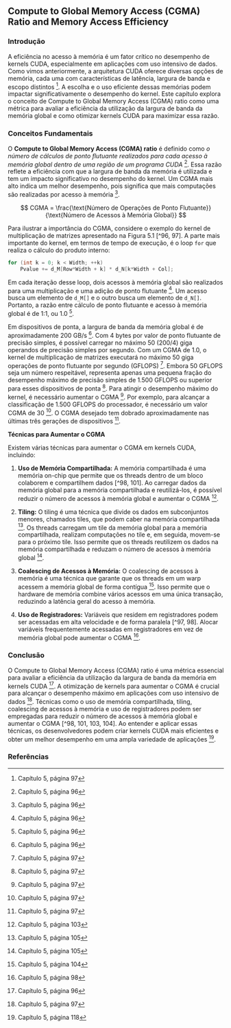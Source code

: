 ## Compute to Global Memory Access (CGMA) Ratio and Memory Access Efficiency

### Introdução
A eficiência no acesso à memória é um fator crítico no desempenho de kernels CUDA, especialmente em aplicações com uso intensivo de dados. Como vimos anteriormente, a arquitetura CUDA oferece diversas opções de memória, cada uma com características de latência, largura de banda e escopo distintos [^97]. A escolha e o uso eficiente dessas memórias podem impactar significativamente o desempenho do kernel. Este capítulo explora o conceito de Compute to Global Memory Access (CGMA) ratio como uma métrica para avaliar a eficiência da utilização da largura de banda da memória global e como otimizar kernels CUDA para maximizar essa razão.

### Conceitos Fundamentais

O **Compute to Global Memory Access (CGMA) ratio** é definido como *o número de cálculos de ponto flutuante realizados para cada acesso à memória global dentro de uma região de um programa CUDA* [^96]. Essa razão reflete a eficiência com que a largura de banda da memória é utilizada e tem um impacto significativo no desempenho do kernel. Um CGMA mais alto indica um melhor desempenho, pois significa que mais computações são realizadas por acesso à memória [^96].

$$
CGMA = \frac{\text{Número de Operações de Ponto Flutuante}}{\text{Número de Acessos à Memória Global}}
$$

Para ilustrar a importância do CGMA, considere o exemplo do kernel de multiplicação de matrizes apresentado na Figura 5.1 [^96, 97]. A parte mais importante do kernel, em termos de tempo de execução, é o loop `for` que realiza o cálculo do produto interno:
```c++
for (int k = 0; k < Width; ++k)
    Pvalue += d_M[Row*Width + k] * d_N[k*Width + Col];
```
Em cada iteração desse loop, dois acessos à memória global são realizados para uma multiplicação e uma adição de ponto flutuante [^96]. Um acesso busca um elemento de `d_M[]` e o outro busca um elemento de `d_N[]`. Portanto, a razão entre cálculo de ponto flutuante e acesso à memória global é de 1:1, ou 1.0 [^96].

Em dispositivos de ponta, a largura de banda da memória global é de aproximadamente 200 GB/s [^96]. Com 4 bytes por valor de ponto flutuante de precisão simples, é possível carregar no máximo 50 (200/4) giga operandos de precisão simples por segundo. Com um CGMA de 1.0, o kernel de multiplicação de matrizes executará no máximo 50 giga operações de ponto flutuante por segundo (GFLOPS) [^97]. Embora 50 GFLOPS seja um número respeitável, representa apenas uma pequena fração do desempenho máximo de precisão simples de 1.500 GFLOPS ou superior para esses dispositivos de ponta [^97]. Para atingir o desempenho máximo do kernel, é necessário aumentar o CGMA [^97]. Por exemplo, para alcançar a classificação de 1.500 GFLOPS do processador, é necessário um valor CGMA de 30 [^97]. O CGMA desejado tem dobrado aproximadamente nas últimas três gerações de dispositivos [^97].

**Técnicas para Aumentar o CGMA**

Existem várias técnicas para aumentar o CGMA em kernels CUDA, incluindo:

1.  **Uso de Memória Compartilhada:** A memória compartilhada é uma memória on-chip que permite que os threads dentro de um bloco colaborem e compartilhem dados [^98, 101]. Ao carregar dados da memória global para a memória compartilhada e reutilizá-los, é possível reduzir o número de acessos à memória global e aumentar o CGMA [^103].

2.  **Tiling:** O tiling é uma técnica que divide os dados em subconjuntos menores, chamados tiles, que podem caber na memória compartilhada [^105]. Os threads carregam um tile da memória global para a memória compartilhada, realizam computações no tile e, em seguida, movem-se para o próximo tile. Isso permite que os threads reutilizem os dados na memória compartilhada e reduzam o número de acessos à memória global [^105].

3.  **Coalescing de Acessos à Memória:** O coalescing de acessos à memória é uma técnica que garante que os threads em um warp acessem a memória global de forma contígua [^104]. Isso permite que o hardware de memória combine vários acessos em uma única transação, reduzindo a latência geral do acesso à memória.

4.  **Uso de Registradores:** Variáveis que residem em registradores podem ser acessadas em alta velocidade e de forma paralela [^97, 98]. Alocar variáveis frequentemente acessadas em registradores em vez de memória global pode aumentar o CGMA [^98].

### Conclusão

O Compute to Global Memory Access (CGMA) ratio é uma métrica essencial para avaliar a eficiência da utilização da largura de banda da memória em kernels CUDA [^96]. A otimização de kernels para aumentar o CGMA é crucial para alcançar o desempenho máximo em aplicações com uso intensivo de dados [^97]. Técnicas como o uso de memória compartilhada, tiling, coalescing de acessos à memória e uso de registradores podem ser empregadas para reduzir o número de acessos à memória global e aumentar o CGMA [^98, 101, 103, 104]. Ao entender e aplicar essas técnicas, os desenvolvedores podem criar kernels CUDA mais eficientes e obter um melhor desempenho em uma ampla variedade de aplicações [^118].

### Referências
[^96]: Capítulo 5, página 96
[^97]: Capítulo 5, página 97
[^98]: Capítulo 5, página 98
[^101]: Capítulo 5, página 101
[^103]: Capítulo 5, página 103
[^104]: Capítulo 5, página 104
[^105]: Capítulo 5, página 105
[^118]: Capítulo 5, página 118
<!-- END -->
